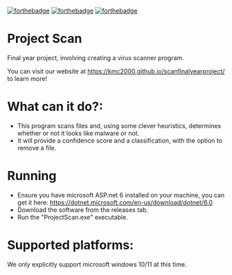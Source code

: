 [![forthebadge](https://forthebadge.com/images/badges/made-with-c-sharp.svg)](https://forthebadge.com)
[![forthebadge](https://forthebadge.com/images/badges/check-it-out.svg)](https://forthebadge.com)
[![forthebadge](https://forthebadge.com/images/badges/open-source.svg)](https://forthebadge.com)

# Project Scan
Final year project, involving creating a virus scanner program.

You can visit our website at https://kmc2000.github.io/scanfinalyearproject/ to learn more!

# What can it do?:
* This program scans files and, using some clever heuristics, determines whether or not it looks like malware or not. 
* It will provide a confidence score and a classification, with the option to remove a file.

# Running
* Ensure you have microsoft ASP.net 6 installed on your machine, you can get it here: https://dotnet.microsoft.com/en-us/download/dotnet/6.0
* Download the software from the releases tab.
* Run the "ProjectScan.exe" executable.

# Supported platforms:
We only explicitly support microsoft windows 10/11 at this time. 
